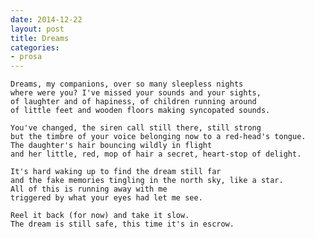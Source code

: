 ```yaml
---
date: 2014-12-22
layout: post
title: Dreams
categories:
- prosa
---
```


    Dreams, my companions, over so many sleepless nights
    where were you? I've missed your sounds and your sights,
    of laughter and of hapiness, of children running around
    of little feet and wooden floors making syncopated sounds.

    You've changed, the siren call still there, still strong
    but the timbre of your voice belonging now to a red-head's tongue.
    The daughter's hair bouncing wildly in flight
    and her little, red, mop of hair a secret, heart-stop of delight.

    It's hard waking up to find the dream still far
    and the fake memories tingling in the north sky, like a star.
    All of this is running away with me
    triggered by what your eyes had let me see.

    Reel it back (for now) and take it slow.
    The dream is still safe, this time it's in escrow.

